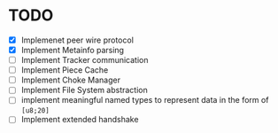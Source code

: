 # TODO
- [x] Implemenet peer wire protocol
- [x] Implement Metainfo parsing
- [ ] Implement Tracker communication
- [ ] Implement Piece Cache
- [ ] Implement Choke Manager
- [ ] Implement File System abstraction
- [ ] implement meaningful named types to represent data in the form of `[u8;20]`
- [ ] Implement extended handshake

